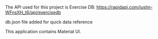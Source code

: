 The API used for this project is Exercise DB: https://rapidapi.com/justin-WFnsXH_t6/api/exercisedb

db.json file added for quick data reference

This application contains Material UI.
